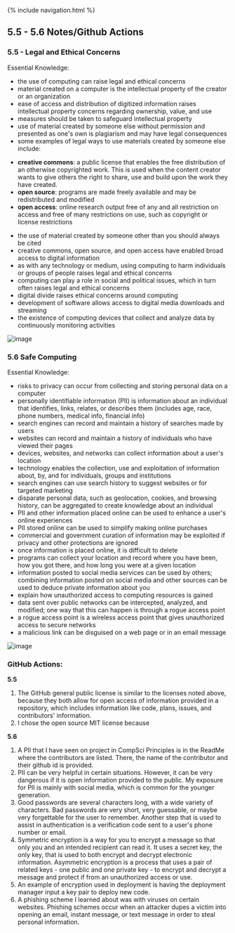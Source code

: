 {% include navigation.html %}

## 5.5 - 5.6 Notes/Github Actions

### 5.5 - Legal and Ethical Concerns
Essential Knowledge:
* the use of computing can raise legal and ethical concerns
* material created on a computer is the intellectual property of the creator or an organization
* ease of access and distribution of digitized information raises intellectual property concerns regarding ownership, value, and use
* measures should be taken to safeguard intellectual property
* use of material created by someone else without permission and presented as one's own is plagiarism and may have legal consequences
* some examples of legal ways to use materials created by someone else include:

- **creative commons**: a public license that enables the free distribution of an otherwise copyrighted work. This is used when the content creator wants to give others the right to share, use and build upon the work they have created.
- **open source**: programs are made freely available and may be redistributed and modified
- **open access**: online research output free of any and all restriction on access and free of many restrictions on use, such as copyright or license restrictions

* the use of material created by someone other than you should always be cited
* creative commons, open source, and open access have enabled broad access to digital information
* as with any technology or medium, using computing to harm individuals or groups of people raises legal and ethical concerns
* computing can play a role in social and political issues, which in turn often raises legal and ethical concerns
* digital divide raises ethical concerns around computing
* development of software allows access to digital media downloads and streaming
* the existence of computing devices that collect and analyze data by continuously monitoring activities

![image](https://user-images.githubusercontent.com/89223650/159540764-16f3c552-fca5-4447-a316-f30323fd88d8.png)


### 5.6 Safe Computing
Essential Knowledge:
* risks to privacy can occur from collecting and storing personal data on a computer
* personally identifiable information (PII) is information about an individual that identifies, links, relates, or describes them (includes age, race, phone numbers, medical info, financial info)
* search engines can record and maintain a history of searches made by users
* websites can record and maintain a history of individuals who have viewed their pages
* devices, websites, and networks can collect information about a user's location
* technology enables the collection, use and exploitation of information about, by, and for individuals, groups and institutions
* search engines can use search history to suggest websites or for targeted marketing
* disparate personal data, such as geolocation, cookies, and browsing history, can be aggregated to create knowledge about an individual
* PII and other information placed online can be used to enhance a user's online experiences
* PII stored online can be used to simplify making online purchases
* commercial and government curation of information may be exploited if privacy and other protections are ignored
* once information is placed online, it is difficult to delete
* programs can collect your location and record where you have been, how you got there, and how long you were at a given location
* information posted to social media services can be used by others; combining information posted on social media and other sources can be used to deduce private information about you
* explain how unauthorized access to computing resources is gained
* data sent over public networks can be intercepted, analyzed, and modified; one way that this can happen is through a rogue access point
* a rogue access point is a wireless access point that gives unauthorized access to secure networks
* a malicious link can be disguised on a web page or in an email message

![image](https://user-images.githubusercontent.com/89223650/159555113-45d1e25a-8b64-465b-b875-ef581d4e5005.png)

### GitHub Actions:
**5.5**
1. The GitHub general public license is similar to the licenses noted above, because they both allow for open access of information provided in a repository, which includes information like code, plans, issues, and contributors' information.
2. I chose the open source MIT license because

**5.6**
1. A PII that I have seen on project in CompSci Principles is in the ReadMe where the contributors are listed. There, the name of the contributor and their github id is provided.
2. PII can be very helpful in certain situations. However, it can be very dangerous if it is open information provided to the public. My exposure for PII is mainly with social media, which is common for the younger generation.
3. Good passwords are several characters long, with a wide variety of characters. Bad passwords are very short, very guessable, or maybe very forgettable for the user to remember. Another step that is used to assist in authentication is a verification code sent to a user's phone number or email.
4. Symmetric encryption is a way for you to encrypt a message so that only you and an intended recipient can read it. It uses a secret key, the only key, that is used to both encrypt and decrypt electronic information. Asymmetric encryption is a process that uses a pair of related keys - one public and one private key - to encrypt and decrypt a message and protect if from an unauthorized access or use.
5. An example of encryption used in deployment is having the deployment manager input a key pair to deploy new code.
6. A phishing scheme I learned about was with viruses on certain websites. Phishing schemes occur when an attacker dupes a victim into opening an email, instant message, or text message in order to steal personal information.